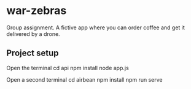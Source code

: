 # war-zebras

Group assignment. A fictive app where you can order coffee and get it delivered by a drone.

## Project setup

Open the terminal
cd api
npm install
node app.js

Open a second terminal
cd airbean
npm install
npm run serve
